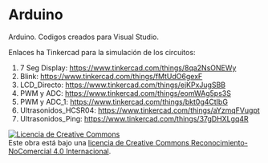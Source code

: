 Arduino
=============
Arduino.
Codigos creados para Visual Studio. 

Enlaces ha Tinkercad para la simulación de los circuitos:
1. 7 Seg Display: https://www.tinkercad.com/things/8qa2NsONEWy
2. Blink: https://www.tinkercad.com/things/fMtUdO6gexF
3. LCD_Directo: https://www.tinkercad.com/things/ejKPxJugSBB
4. PWM y ADC: https://www.tinkercad.com/things/eomWAg5ps3S
5. PWM y ADC_1: https://www.tinkercad.com/things/bkt0g4CtIbG
6. Ultrasonidos_HCSR04: https://www.tinkercad.com/things/aYzmqFVugpt
7. Ultrasonidos_Ping: https://www.tinkercad.com/things/37gDHXLgq4R

<a rel="license" href="http://creativecommons.org/licenses/by-nc/4.0/"><img alt="Licencia de Creative Commons" style="border-width:0" src="https://i.creativecommons.org/l/by-nc/4.0/88x31.png" /></a><br />Este obra está bajo una <a rel="license" href="http://creativecommons.org/licenses/by-nc/4.0/">licencia de Creative Commons Reconocimiento-NoComercial 4.0 Internacional</a>.
